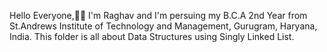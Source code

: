 Hello Everyone,🙋‍♂️   I'm Raghav and I'm persuing my B.C.A 2nd Year from St.Andrews Institute of Technology and Management, Gurugram, Haryana, India.  This folder is all about Data Structures using Singly Linked List.
